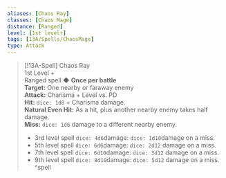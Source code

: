 ```yaml
---
aliases: [Chaos Ray]
classes: [Chaos Mage]
distance: [Ranged]
level: [1st level+]
tags: [13A/Spells/ChaosMage]
type: Attack
---
```


> [!13A-Spell] Chaos Ray  
> 1st Level +  
> Ranged spell ◆ **Once per battle**  
> **Target:** One nearby or faraway enemy  
> **Attack:** Charisma + Level vs. PD  
> **Hit:** `dice: 1d8` + Charisma damage.  
> **Natural Even Hit:** As a hit, plus another nearby enemy takes half damage.  
> **Miss:** `dice: 1d6` damage to a different nearby enemy.
> 
> - 3rd level spell `dice: 4d6`damage: `dice: 1d10`damage on a miss.
> - 5th level spell `dice: 6d6`damage: `dice: 2d12` damage on a miss.
> - 7th level spell `dice: 6d10`damage: `dice: 3d12` damage on a miss.
> - 9th level spell `dice: 8d10`damage: `dice: 5d12` damage on a miss.  
^spell

